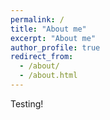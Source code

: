 ```yaml
---
permalink: /
title: "About me"
excerpt: "About me"
author_profile: true
redirect_from: 
  - /about/
  - /about.html
---
```

Testing!
